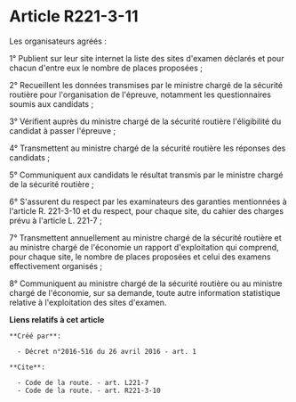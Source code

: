 # Article R221-3-11

Les organisateurs agréés : 

1° Publient sur leur site internet la liste des sites d'examen déclarés et pour chacun d'entre eux le nombre de places
proposées ; 

2° Recueillent les données transmises par le ministre chargé de la sécurité routière pour l'organisation de l'épreuve,
notamment les questionnaires soumis aux candidats ; 

3° Vérifient auprès du ministre chargé de la sécurité routière l'éligibilité du candidat à passer l'épreuve ; 

4° Transmettent au ministre chargé de la sécurité routière les réponses des candidats ; 

5° Communiquent aux candidats le résultat transmis par le ministre chargé de la sécurité routière ; 

6° S'assurent du respect par les examinateurs des garanties mentionnées à l'article R. 221-3-10 et du respect, pour chaque
site, du cahier des charges prévu à l'article L. 221-7 ; 

7° Transmettent annuellement au ministre chargé de la sécurité routière et au ministre chargé de l'économie un rapport
d'exploitation qui comprend, pour chaque site, le nombre de places proposées et celui des examens effectivement organisés ; 

8° Communiquent au ministre chargé de la sécurité routière ou au ministre chargé de l'économie, sur sa demande, toute autre
information statistique relative à l'exploitation des sites d'examen.

**Liens relatifs à cet article**

	**Créé par**:

	  - Décret n°2016-516 du 26 avril 2016 - art. 1

	**Cite**:

	  - Code de la route. - art. L221-7
	  - Code de la route. - art. R221-3-10
